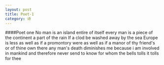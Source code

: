 ```yaml
---
layout: post
title: Poet-1
category: 诗
---
```

####Poet one 
		No man is an island
		entire of itself
		every man is a piece of the continent
		a part of the rain
		If a clod be washed away by the sea
		Europe is less
		as well as if a promontory were
		as well as if a manor of thy friend's or of thine own there
		any man's death diminishes me
		because i am involved in mankind
		and 
		therefore
		never send to know for whom the bells tolls
		it tolls for thee